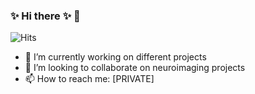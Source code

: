 ### ✨ Hi there ✨  🌱
 
<img src="https://hitcounter.pythonanywhere.com/count/tag.svg?url=https%3A%2F%2Fgithub.com%2Fnazbeh" alt="Hits">

- 🔭 I’m currently working on different projects
- 👯 I’m looking to collaborate on neuroimaging projects
- 📫 How to reach me: [PRIVATE]
